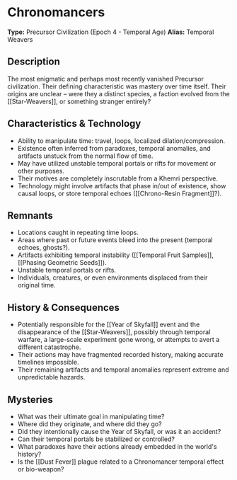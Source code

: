 # Chronomancers

**Type:** Precursor Civilization (Epoch 4 - Temporal Age)
**Alias:** Temporal Weavers

## Description
The most enigmatic and perhaps most recently vanished Precursor civilization. Their defining characteristic was mastery over time itself. Their origins are unclear – were they a distinct species, a faction evolved from the [[Star-Weavers]], or something stranger entirely?

## Characteristics & Technology
*   Ability to manipulate time: travel, loops, localized dilation/compression.
*   Existence often inferred from paradoxes, temporal anomalies, and artifacts unstuck from the normal flow of time.
*   May have utilized unstable temporal portals or rifts for movement or other purposes.
*   Their motives are completely inscrutable from a Khemri perspective.
*   Technology might involve artifacts that phase in/out of existence, show causal loops, or store temporal echoes ([[Chrono-Resin Fragment]]?).

## Remnants
*   Locations caught in repeating time loops.
*   Areas where past or future events bleed into the present (temporal echoes, ghosts?).
*   Artifacts exhibiting temporal instability ([[Temporal Fruit Samples]], [[Phasing Geometric Seeds]]).
*   Unstable temporal portals or rifts.
*   Individuals, creatures, or even environments displaced from their original time.

## History & Consequences
*   Potentially responsible for the [[Year of Skyfall]] event and the disappearance of the [[Star-Weavers]], possibly through temporal warfare, a large-scale experiment gone wrong, or attempts to avert a different catastrophe.
*   Their actions may have fragmented recorded history, making accurate timelines impossible.
*   Their remaining artifacts and temporal anomalies represent extreme and unpredictable hazards.

## Mysteries
*   What was their ultimate goal in manipulating time?
*   Where did they originate, and where did they go?
*   Did they intentionally cause the Year of Skyfall, or was it an accident?
*   Can their temporal portals be stabilized or controlled?
*   What paradoxes have their actions already embedded in the world's history?
*   Is the [[Dust Fever]] plague related to a Chronomancer temporal effect or bio-weapon? 